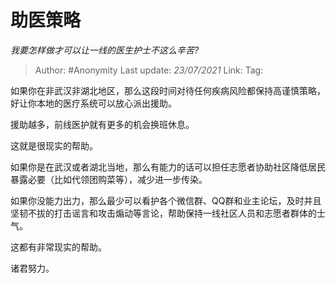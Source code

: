 # 助医策略
*我要怎样做才可以让一线的医生护士不这么辛苦?*

> Author: #Anonymity
> Last update: *23/07/2021* 
> Link:
> Tag:  



如果你在非武汉非湖北地区，那么这段时间对待任何疾病风险都保持高谨慎策略，好让你本地的医疗系统可以放心派出援助。

援助越多，前线医护就有更多的机会换班休息。

这就是很现实的帮助。

如果你是在武汉或者湖北当地，那么有能力的话可以担任志愿者协助社区降低居民暴露必要（比如代领团购菜等），减少进一步传染。

如果你没能力出力，那么最少可以看护各个微信群、QQ群和业主论坛，及时并且坚韧不拔的打击谣言和攻击煽动等言论，帮助保持一线社区人员和志愿者群体的士气。

这都有非常现实的帮助。

诸君努力。



